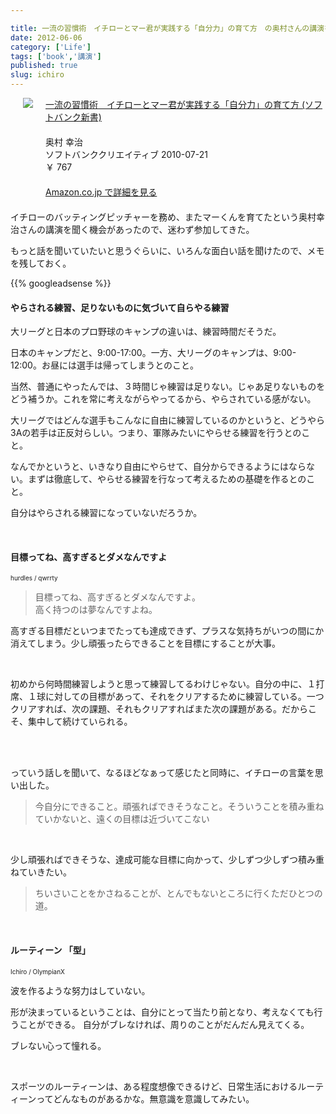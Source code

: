```yaml
---

title: 一流の習慣術　イチローとマー君が実践する「自分力」の育て方　の奥村さんの講演を聞いてきた
date: 2012-06-06
category: ['Life']
tags: ['book','講演']
published: true
slug: ichiro
---
```


<div class="amz-container" style="overflow:hidden;margin-bottom:20px;">
  <div class="amz-left" style="float:left; margin:0 20px 0;">
    <a href="http://www.amazon.co.jp/exec/obidos/ASIN/4797359064/meganii-22/ref=nosim/" rel="nofollow" target="_blank"><img src="https://images-na.ssl-images-amazon.com/images/I/41rGj4X7weL._SL160_.jpg" class="amz-img" /></a>
  </div>
  <div class="amz-right" style="overflow:hidden;">
    <div class="amz-title" style="margin-bottom:20px;">
      <a href="http://www.amazon.co.jp/exec/obidos/ASIN/4797359064/meganii-22/ref=nosim/" rel="nofollow" target="_blank">一流の習慣術　イチローとマー君が実践する「自分力」の育て方 (ソフトバンク新書)</a>
    </div>
    <div class="amz-detail">
      <div class="amz-info1" style="white-space:nowrap;">奥村 幸治</div>
      <div class="amz-info2" style="white-space:nowrap;">ソフトバンククリエイティブ 2010-07-21</div>
      <div class="amz-price" style="white-space:nowrap;">￥ 767</div>
      <div class="amz-link" style="margin-top:20px;"><a href="http://www.amazon.co.jp/exec/obidos/ASIN/4797359064/meganii-22/ref=nosim/" rel="nofllow" target="_blank">Amazon.co.jp で詳細を見る</a></div>
    </div>
  </div>
</div>


<p>イチローのバッティングピッチャーを務め、またマーくんを育てたという奥村幸治さんの講演を聞く機会があったので、迷わず参加してきた。</p>

<p>もっと話を聞いていたいと思うぐらいに、いろんな面白い話を聞けたので、メモを残しておく。</p>


{{% googleadsense %}}
<br />
<h4>やらされる練習、足りないものに気づいて自らやる練習</h4>

<p>大リーグと日本のプロ野球のキャンプの違いは、練習時間だそうだ。</p>
<p>日本のキャンプだと、9:00-17:00。一方、大リーグのキャンプは、9:00-12:00。お昼には選手は帰ってしまうとのこと。</p>


<p>当然、普通にやったんでは、３時間じゃ練習は足りない。じゃあ足りないものをどう補うか。これを常に考えながらやってるから、やらされている感がない。</p>


<p>大リーグではどんな選手もこんなに自由に練習しているのかというと、どうやら3Aの若手は正反対らしい。つまり、軍隊みたいにやらせる練習を行うとのこと。</p>
<p>なんでかというと、いきなり自由にやらせて、自分からできるようにはならない。まずは徹底して、やらせる練習を行なって考えるための基礎を作るとのこと。</p>


<p>自分はやらされる練習になっていないだろうか。</p>


<br />
<h4>目標ってね、高すぎるとダメなんですよ</h4>
<span style="font-size:10px;"><a href="http://www.igosso.net/flk/3602174632.html" target="_blank"><img src="http://farm4.static.flickr.com/3410/3602174632_4edef5f38a_m.jpg" alt="" /></a><br />hurdles / qwrrty</span>
<br />
<blockquote>
  目標ってね、高すぎるとダメなんですよ。<br />
  高く持つのは夢なんですよね。
</blockquote>

<p>高すぎる目標だといつまでたっても達成できず、プラスな気持ちがいつの間にか消えてしまう。少し頑張ったらできることを目標にすることが大事。</p>

<br />

<p>初めから何時間練習しようと思って練習してるわけじゃない。自分の中に、１打席、１球に対しての目標があって、それをクリアするために練習している。一つクリアすれば、次の課題、それもクリアすればまた次の課題がある。だからこそ、集中して続けていられる。</p>

<br />
<br />
<p>っていう話しを聞いて、なるほどなぁって感じたと同時に、イチローの言葉を思い出した。</p>


<blockquote>
  今自分にできること。頑張ればできそうなこと。そういうことを積み重ねていかないと、遠くの目標は近づいてこない  
</blockquote>

<br />
<p>少し頑張ればできそうな、達成可能な目標に向かって、少しずつ少しずつ積み重ねていきたい。</p>


<blockquote>
  ちいさいことをかさねることが、とんでもないところに行くただひとつの道。
</blockquote>



<br />
<h4>ルーティーン 「型」</h4>
<span style="font-size:10px;"><a href="http://www.igosso.net/flk/2611853911.html" target="_blank"><img src="http://farm4.static.flickr.com/3255/2611853911_f29b4332a7_m.jpg" alt="" /></a><br />Ichiro / OlympianX</span>

<p>波を作るような努力はしていない。</p>

<p>形が決まっているということは、自分にとって当たり前となり、考えなくても行うことができる。
自分がブレなければ、周りのことがだんだん見えてくる。</p>


<p>ブレない心って憧れる。</p>

<br />
<p>スポーツのルーティーンは、ある程度想像できるけど、日常生活におけるルーティーンってどんなものがあるかな。無意識を意識してみたい。</p>


